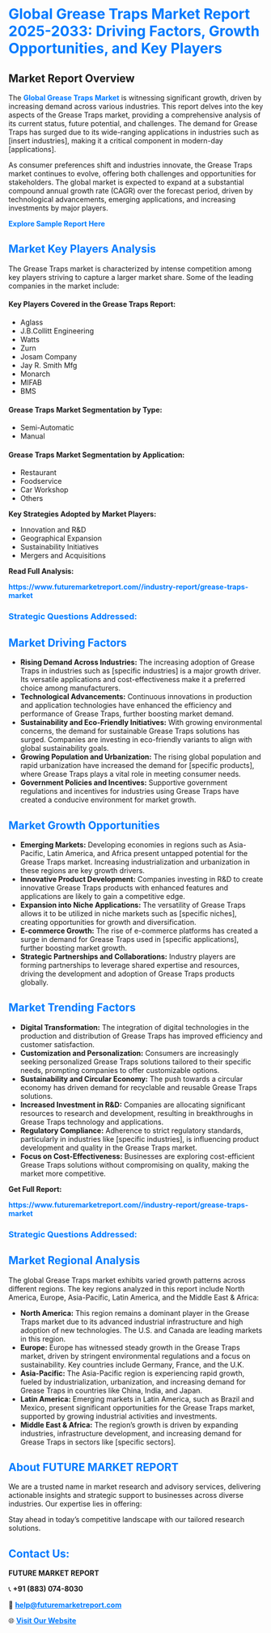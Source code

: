 <h1 style="color: #007BFF;">Global Grease Traps Market Report 2025-2033: Driving Factors, Growth Opportunities, and Key Players</h1>

<section id="overview">
<h2>Market Report Overview</h2>
<p>The <a href="https://www.futuremarketreport.com//industry-report/grease-traps-market" style="color: #007BFF; text-decoration: none;"><strong>Global Grease Traps Market</strong></a> is witnessing significant growth, driven by increasing demand across various industries. This report delves into the key aspects of the Grease Traps market, providing a comprehensive analysis of its current status, future potential, and challenges. The demand for Grease Traps has surged due to its wide-ranging applications in industries such as [insert industries], making it a critical component in modern-day [applications].</p>
<p>As consumer preferences shift and industries innovate, the Grease Traps market continues to evolve, offering both challenges and opportunities for stakeholders. The global market is expected to expand at a substantial compound annual growth rate (CAGR) over the forecast period, driven by technological advancements, emerging applications, and increasing investments by major players.</p>
</section>

<section id="overview">
<p><a href="https://www.futuremarketreport.com//request-sample/reportId=52406" style="color: #007BFF; text-decoration: none;"><strong>Explore Sample Report Here</strong></a></p>
</section>

<section id="key-players">
<h2 style="color: #007BFF;">Market Key Players Analysis</h2>
<p>The Grease Traps market is characterized by intense competition among key players striving to capture a larger market share. Some of the leading companies in the market include:</p>
<h4>Key Players Covered in the Grease Traps Report:</h4>
<ul><li>Aglass</li><li>J.B.Collitt Engineering</li><li>Watts</li><li>Zurn</li><li>Josam Company</li><li>Jay R. Smith Mfg</li><li>Monarch</li><li>MIFAB</li><li>BMS</li></ul>
<h4>Grease Traps Market Segmentation by Type:</h4>
<ul><li>Semi-Automatic</li><li>Manual</li></ul>

<h4>Grease Traps Market Segmentation by Application:</h4>
<ul><li>Restaurant</li><li>Foodservice</li><li>Car Workshop</li><li>Others</li></ul>
<p><strong>Key Strategies Adopted by Market Players:</strong></p>
<ul>
<li>Innovation and R&D</li>
<li>Geographical Expansion</li>
<li>Sustainability Initiatives</li>
<li>Mergers and Acquisitions</li>
</ul>
</section>

<section>
<p><strong>Read Full Analysis: </strong></p><a href="https://www.futuremarketreport.com//industry-report/grease-traps-market" style="color: #007BFF; text-decoration: none;"><strong>https://www.futuremarketreport.com//industry-report/grease-traps-market</strong></a>
<h3 style="color: #007BFF;">Strategic Questions Addressed:</h3>
</section>

<section id="driving-factors">
<h2 style="color: #007BFF;">Market Driving Factors</h2>
<ul>
<li><strong>Rising Demand Across Industries:</strong> The increasing adoption of Grease Traps in industries such as [specific industries] is a major growth driver. Its versatile applications and cost-effectiveness make it a preferred choice among manufacturers.</li>
<li><strong>Technological Advancements:</strong> Continuous innovations in production and application technologies have enhanced the efficiency and performance of Grease Traps, further boosting market demand.</li>
<li><strong>Sustainability and Eco-Friendly Initiatives:</strong> With growing environmental concerns, the demand for sustainable Grease Traps solutions has surged. Companies are investing in eco-friendly variants to align with global sustainability goals.</li>
<li><strong>Growing Population and Urbanization:</strong> The rising global population and rapid urbanization have increased the demand for [specific products], where Grease Traps plays a vital role in meeting consumer needs.</li>
<li><strong>Government Policies and Incentives:</strong> Supportive government regulations and incentives for industries using Grease Traps have created a conducive environment for market growth.</li>
</ul>
</section>

<section id="growth-opportunities">
<h2 style="color: #007BFF;">Market Growth Opportunities</h2>
<ul>
<li><strong>Emerging Markets:</strong> Developing economies in regions such as Asia-Pacific, Latin America, and Africa present untapped potential for the Grease Traps market. Increasing industrialization and urbanization in these regions are key growth drivers.</li>
<li><strong>Innovative Product Development:</strong> Companies investing in R&D to create innovative Grease Traps products with enhanced features and applications are likely to gain a competitive edge.</li>
<li><strong>Expansion into Niche Applications:</strong> The versatility of Grease Traps allows it to be utilized in niche markets such as [specific niches], creating opportunities for growth and diversification.</li>
<li><strong>E-commerce Growth:</strong> The rise of e-commerce platforms has created a surge in demand for Grease Traps used in [specific applications], further boosting market growth.</li>
<li><strong>Strategic Partnerships and Collaborations:</strong> Industry players are forming partnerships to leverage shared expertise and resources, driving the development and adoption of Grease Traps products globally.</li>
</ul>
</section>

<section id="trending-factors">
<h2 style="color: #007BFF;">Market Trending Factors</h2>
<ul>
<li><strong>Digital Transformation:</strong> The integration of digital technologies in the production and distribution of Grease Traps has improved efficiency and customer satisfaction.</li>
<li><strong>Customization and Personalization:</strong> Consumers are increasingly seeking personalized Grease Traps solutions tailored to their specific needs, prompting companies to offer customizable options.</li>
<li><strong>Sustainability and Circular Economy:</strong> The push towards a circular economy has driven demand for recyclable and reusable Grease Traps solutions.</li>
<li><strong>Increased Investment in R&D:</strong> Companies are allocating significant resources to research and development, resulting in breakthroughs in Grease Traps technology and applications.</li>
<li><strong>Regulatory Compliance:</strong> Adherence to strict regulatory standards, particularly in industries like [specific industries], is influencing product development and quality in the Grease Traps market.</li>
<li><strong>Focus on Cost-Effectiveness:</strong> Businesses are exploring cost-efficient Grease Traps solutions without compromising on quality, making the market more competitive.</li>
</ul>
</section>

<section>
<p><strong>Get Full Report: </strong></p><a href="https://www.futuremarketreport.com//industry-report/grease-traps-market" style="color: #007BFF; text-decoration: none;"><strong>https://www.futuremarketreport.com//industry-report/grease-traps-market</strong></a>
<h3 style="color: #007BFF;">Strategic Questions Addressed:</h3>
</section>


<section id="regional-analysis">
<h2 style="color: #007BFF;">Market Regional Analysis</h2>
<p>The global Grease Traps market exhibits varied growth patterns across different regions. The key regions analyzed in this report include North America, Europe, Asia-Pacific, Latin America, and the Middle East & Africa:</p>
<ul>
<li><strong>North America:</strong> This region remains a dominant player in the Grease Traps market due to its advanced industrial infrastructure and high adoption of new technologies. The U.S. and Canada are leading markets in this region.</li>
<li><strong>Europe:</strong> Europe has witnessed steady growth in the Grease Traps market, driven by stringent environmental regulations and a focus on sustainability. Key countries include Germany, France, and the U.K.</li>
<li><strong>Asia-Pacific:</strong> The Asia-Pacific region is experiencing rapid growth, fueled by industrialization, urbanization, and increasing demand for Grease Traps in countries like China, India, and Japan.</li>
<li><strong>Latin America:</strong> Emerging markets in Latin America, such as Brazil and Mexico, present significant opportunities for the Grease Traps market, supported by growing industrial activities and investments.</li>
<li><strong>Middle East & Africa:</strong> The region’s growth is driven by expanding industries, infrastructure development, and increasing demand for Grease Traps in sectors like [specific sectors].</li>
</ul>
</section>

<footer>
<h2 style="color: #007BFF;">About FUTURE MARKET REPORT</h2>
<p>We are a trusted name in market research and advisory services, delivering actionable insights and strategic support to businesses across diverse industries. Our expertise lies in offering:</p>

<p>Stay ahead in today’s competitive landscape with our tailored research solutions.</p>

<h2 style="color: #007BFF;">Contact Us:</h2>
<p><strong>FUTURE MARKET REPORT</strong></p>
<p>📞 <strong>+91 (883) 074-8030</strong></p>
<p>📧 <strong><a href="mailto:help@futuremarketreport.com" style="color: #007BFF;">help@futuremarketreport.com</a></strong></p>
<p>🌐 <strong><a href="https://www.futuremarketreport.com/" style="color: #007BFF;">Visit Our Website</a></strong></p>
</footer>